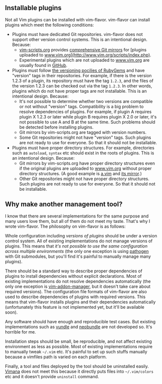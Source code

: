 ## Installable plugins

Not all Vim plugins can be installed with vim-flavor.
vim-flavor can install plugins which meet the following conditions:

* Plugins must have dedicated Git repositories.
  vim-flavor does not support other version control systems.
  This is an intentional design.  Because:
  * [vim-scripts.org](http://vim-scripts.org/) provides
    [comprehensive Git mirrors](https://github.com/vim-scripts) for
    [plugins uploaded to www.vim.org](http://www.vim.org/scripts/index.php).
  * Experimental plugins which are not uploaded to www.vim.org
    are usually found in [GitHub](https://github.com/).
* Plugins must follow [the versioning pocilies of
  RubyGems](http://docs.rubygems.org/read/chapter/7#page26) and have "version"
  tags in their repositories.  For example, if there is the version 1.2.3 of
  a plugin, its repository must have the tag `1.2.3`, and the files of the
  version 1.2.3 can be checked out via the tag `1.2.3`.  In other words,
  plugins which do not have proper tags are not installable.
  This is an intentional design.  Because:
  * It's not possible to determine whether two versions are compatible or not
    without "version" tags.  Compatibility is a big problem to resolve
    dependencies of plugins.  For example, if plugin A requires plugin X 1.2.3
    or later while plugin B requires plugin X 2.0 or later, it's not possible
    to use A and B at the same time.  Such problems should be detected before
    installing plugins.
  * Git mirrors by vim-scripts.org are tagged with version numbers.
  * Some Git repositories might not have "version" tags.
    Such plugins are not ready to use for everyone.
    So that it should not be installable.
* Plugins must have proper directory structures.
  For example, directories such as `autoload`, `syntax` etc should exist in
  the roots of plugins.
  This is an intentional design.  Because:
  * Git mirrors by vim-scripts.org have proper directory structures even if
    the original plugins are uploaded to www.vim.org without proper directory
    structures.  (A good example is
    [a.vim](http://www.vim.org/scripts/script.php?script_id=31) and
    [its mirror](https://github.com/vim-scripts/a.vim).)
  * Other Git repositories might not have proper directory structures.
    Such plugins are not ready to use for everyone.
    So that it should not be installable.




## Why make another management tool?

I know that there are several implementations for the same purpose and many
users love them, but all of them do not meet my taste.  That's why I wrote
vim-flavor.  The philosophy on vim-flavor is as follows:

Whole configuration including *versions of plugins* should be under a version
control system.  All of existing implementations do not manage versions of
plugins.  This means that *it's not possible to use the same configuration
across multiple environments* (the only one exception is using
[pathogen](https://github.com/tpope/vim-pathogen) with Git submodules,
but you'll find it's painful to manually manage many plugins).

There should be a standard way to describe proper dependencies of plugins to
install dependencies without explicit declarations.  Most of existing
implementations do not resolve dependencies automatically (the only one
exception is
[vim-addon-manager](https://github.com/MarcWeber/vim-addon-manager), but it
doesn't take care about required versions).  The configuration file formats of
vim-flavor are also used to describe dependencies of plugins with required
versions.  This means that vim-flavor installs plugins and their dependencies
automatically (unfortunately this feature is not implemented yet, but it'll be
available soon).

Any software should have enough and reproducible test cases.
But existing implementations such as
[vundle](https://github.com/gmarik/vundle) and
[neobundle](https://github.com/Shougo/neobundle.vim) are not developed so.
It's horrible for me.

Installation steps should be small, be reproducible, and not affect existing
environment as less as possible.  Most of existing implementations require to
manually tweak `~/.vim` etc.  It's painful to set up such stuffs manually
because a vimfiles path is varied on each platform.

Finally, a tool and files deployed by the tool should be uninstalled easily.
[Vimana](https://github.com/c9s/Vimana) does not meet this because it directly
puts files into `~/.vim/colors` etc and it doesn't provide `uninstall`
command.




<!-- vim: set expandtab shiftwidth=4 softtabstop=4 textwidth=78 : -->
